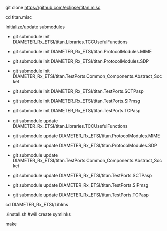 git clone https://github.com/eclipse/titan.misc

cd titan.misc

Initialize/update submodules


* git submodule init DIAMETER_Rx_ETSI/titan.Libraries.TCCUsefulFunctions
* git submodule init DIAMETER_Rx_ETSI/titan.ProtocolModules.MIME
* git submodule init DIAMETER_Rx_ETSI/titan.ProtocolModules.SDP
* git submodule init DIAMETER_Rx_ETSI/titan.TestPorts.Common_Components.Abstract_Socket
* git submodule init DIAMETER_Rx_ETSI/titan.TestPorts.SCTPasp
* git submodule init DIAMETER_Rx_ETSI/titan.TestPorts.SIPmsg
* git submodule init DIAMETER_Rx_ETSI/titan.TestPorts.TCPasp


* git submodule update DIAMETER_Rx_ETSI/titan.Libraries.TCCUsefulFunctions
* git submodule update DIAMETER_Rx_ETSI/titan.ProtocolModules.MIME
* git submodule update DIAMETER_Rx_ETSI/titan.ProtocolModules.SDP
* git submodule update DIAMETER_Rx_ETSI/titan.TestPorts.Common_Components.Abstract_Socket
* git submodule update DIAMETER_Rx_ETSI/titan.TestPorts.SCTPasp
* git submodule update DIAMETER_Rx_ETSI/titan.TestPorts.SIPmsg
* git submodule update DIAMETER_Rx_ETSI/titan.TestPorts.TCPasp




cd DIAMETER_Rx_ETSI/LibIms

./install.sh #will create symlinks

make


